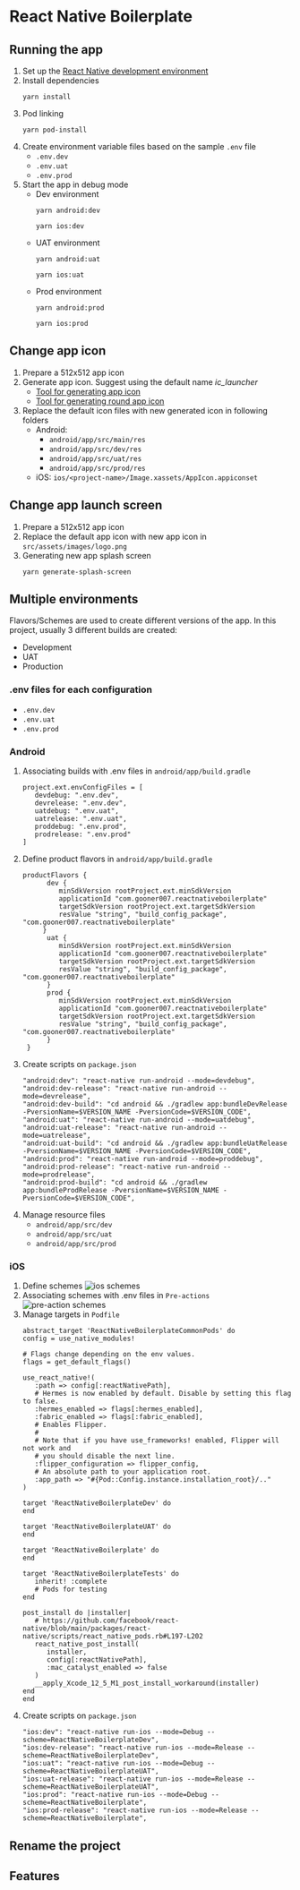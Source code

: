 # React Native Boilerplate

## Running the app

1. Set up the [React Native development environment](https://reactnative.dev/docs/environment-setup)
2. Install dependencies
   ```
   yarn install
   ```
3. Pod linking
   ```
   yarn pod-install
   ```
4. Create environment variable files based on the sample `.env` file
   - `.env.dev`
   - `.env.uat`
   - `.env.prod` 
5. Start the app in debug mode
   - Dev environment
      ```
      yarn android:dev
      ``` 
      ```
      yarn ios:dev
      ```
   - UAT environment
      ```
      yarn android:uat
      ``` 
      ```
      yarn ios:uat
      ```
   - Prod environment
      ```
      yarn android:prod
      ``` 
      ```
      yarn ios:prod
      ```

## Change app icon

1. Prepare a 512x512 app icon
2. Generate app icon. Suggest using the default name _ic_launcher_
   - [Tool for generating app icon](https://appicon.co/)
   - [Tool for generating round app icon](https://romannurik.github.io/AndroidAssetStudio/icons-launcher.html#foreground.type=clipart&foreground.clipart=android&foreground.space.trim=1&foreground.space.pad=0.25&foreColor=rgba(96%2C%20125%2C%20139%2C%200)&backColor=rgb(68%2C%20138%2C%20255)&crop=0&backgroundShape=circle&effects=none&name=ic_launcher)
3. Replace the default icon files with new generated icon in following folders
   - Android:
     - `android/app/src/main/res`
     - `android/app/src/dev/res`
     - `android/app/src/uat/res`
     - `android/app/src/prod/res`
   - iOS: `ios/<project-name>/Image.xassets/AppIcon.appiconset`

## Change app launch screen

1. Prepare a 512x512 app icon 
2. Replace the default app icon with new app icon in `src/assets/images/logo.png`
3. Generating new app splash screen
   ```
   yarn generate-splash-screen
   ```
## Multiple environments
Flavors/Schemes are used to create different versions of the app.
In this project, usually 3 different builds are created:

- Development
- UAT
- Production

### .env files for each configuration
- `.env.dev`
- `.env.uat`
- `.env.prod`

### Android
1. Associating builds with .env files in `android/app/build.gradle`
   ```
   project.ext.envConfigFiles = [
      devdebug: ".env.dev",
      devrelease: ".env.dev",
      uatdebug: ".env.uat",
      uatrelease: ".env.uat",
      proddebug: ".env.prod",
      prodrelease: ".env.prod"
   ]
   ```
2. Define product flavors in `android/app/build.gradle`
   ```
   productFlavors {
         dev {
            minSdkVersion rootProject.ext.minSdkVersion
            applicationId "com.gooner007.reactnativeboilerplate"
            targetSdkVersion rootProject.ext.targetSdkVersion
            resValue "string", "build_config_package", "com.gooner007.reactnativeboilerplate"
        }
         uat {
            minSdkVersion rootProject.ext.minSdkVersion
            applicationId "com.gooner007.reactnativeboilerplate"
            targetSdkVersion rootProject.ext.targetSdkVersion
            resValue "string", "build_config_package", "com.gooner007.reactnativeboilerplate"
         }
         prod {
            minSdkVersion rootProject.ext.minSdkVersion
            applicationId "com.gooner007.reactnativeboilerplate"
            targetSdkVersion rootProject.ext.targetSdkVersion
            resValue "string", "build_config_package", "com.gooner007.reactnativeboilerplate"
         }
    }
   ```
3. Create scripts on `package.json`
   ```
   "android:dev": "react-native run-android --mode=devdebug",
   "android:dev-release": "react-native run-android --mode=devrelease",
   "android:dev-build": "cd android && ./gradlew app:bundleDevRelease -PversionName=$VERSION_NAME -PversionCode=$VERSION_CODE",
   "android:uat": "react-native run-android --mode=uatdebug",
   "android:uat-release": "react-native run-android --mode=uatrelease",
   "android:uat-build": "cd android && ./gradlew app:bundleUatRelease -PversionName=$VERSION_NAME -PversionCode=$VERSION_CODE",
   "android:prod": "react-native run-android --mode=proddebug",
   "android:prod-release": "react-native run-android --mode=prodrelease",
   "android:prod-build": "cd android && ./gradlew app:bundleProdRelease -PversionName=$VERSION_NAME -PversionCode=$VERSION_CODE",
   ```
4. Manage resource files
   - `android/app/src/dev`
   - `android/app/src/uat`
   - `android/app/src/prod`

### iOS
1. Define schemes
   ![ios schemes](https://github.com/huuphat1908/react-native-boilerplate/assets/62057004/8d16be25-5ac1-4a33-a718-4cb78ba6273a)
2. Associating schemes with .env files in `Pre-actions`
   ![pre-action schemes](https://github.com/huuphat1908/react-native-boilerplate/assets/62057004/1177129e-f6e2-4bfa-a323-ad64d1be11d3)
3. Manage targets in `Podfile`
   ```
   abstract_target 'ReactNativeBoilerplateCommonPods' do
   config = use_native_modules!

   # Flags change depending on the env values.
   flags = get_default_flags()

   use_react_native!(
      :path => config[:reactNativePath],
      # Hermes is now enabled by default. Disable by setting this flag to false.
      :hermes_enabled => flags[:hermes_enabled],
      :fabric_enabled => flags[:fabric_enabled],
      # Enables Flipper.
      #
      # Note that if you have use_frameworks! enabled, Flipper will not work and
      # you should disable the next line.
      :flipper_configuration => flipper_config,
      # An absolute path to your application root.
      :app_path => "#{Pod::Config.instance.installation_root}/.."
   )

   target 'ReactNativeBoilerplateDev' do
   end
   
   target 'ReactNativeBoilerplateUAT' do
   end
   
   target 'ReactNativeBoilerplate' do
   end

   target 'ReactNativeBoilerplateTests' do
      inherit! :complete
      # Pods for testing
   end

   post_install do |installer|
      # https://github.com/facebook/react-native/blob/main/packages/react-native/scripts/react_native_pods.rb#L197-L202
      react_native_post_install(
         installer,
         config[:reactNativePath],
         :mac_catalyst_enabled => false
      )
      __apply_Xcode_12_5_M1_post_install_workaround(installer)
   end
   end
   ```
4. Create scripts on `package.json`
   ```
   "ios:dev": "react-native run-ios --mode=Debug --scheme=ReactNativeBoilerplateDev",
   "ios:dev-release": "react-native run-ios --mode=Release --scheme=ReactNativeBoilerplateDev",
   "ios:uat": "react-native run-ios --mode=Debug --scheme=ReactNativeBoilerplateUAT",
   "ios:uat-release": "react-native run-ios --mode=Release --scheme=ReactNativeBoilerplateUAT",
   "ios:prod": "react-native run-ios --mode=Debug --scheme=ReactNativeBoilerplate",
   "ios:prod-release": "react-native run-ios --mode=Release --scheme=ReactNativeBoilerplate",
   ```
   


## Rename the project


## Features

